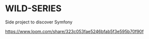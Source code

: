 # WILD-SERIES
Side project to discover Symfony

https://www.loom.com/share/323c053fae5246bfab5f3e595b70f90f
